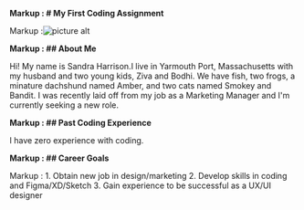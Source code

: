 **Markup :  # My First Coding Assignment**

Markup :![picture alt](https://www.visittheusa.com/sites/default/files/styles/hero_l/public/2017-01/Getty_561511141_TripStop_PacificNRoadt_Hero_FinalCrop_10_14.jpg?itok=AqOcZRGN200x150 "I really enjoy the Pacific Northwest!")

**Markup :  ## About Me**

Hi! My name is Sandra Harrison.I live in Yarmouth Port, Massachusetts with my husband and two young kids, Ziva and Bodhi. We have fish, two frogs, a minature dachshund named Amber, and two cats named Smokey and Bandit. I was recently laid off from my job as a Marketing Manager and I'm currently seeking a new role.

**Markup :  ## Past Coding Experience**

I have zero experience with coding. 

**Markup :  ## Career Goals**

 Markup : 1. Obtain new job in design/marketing
          2. Develop skills in coding and Figma/XD/Sketch
          3. Gain experience to be successful as a UX/UI designer